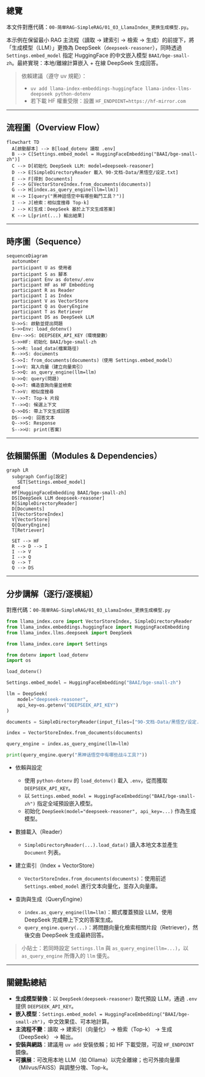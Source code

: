 ## 總覽

本文件對應代碼：`00-简单RAG-SimpleRAG/01_03_LlamaIndex_更换生成模型.py`。

本示例在保留最小 RAG 主流程（讀取 → 建索引 → 檢索 → 生成）的前提下，將「生成模型（LLM）」更換為 DeepSeek（`deepseek-reasoner`），同時透過 `Settings.embed_model` 指定 HuggingFace 的中文嵌入模型 `BAAI/bge-small-zh`。最終實現：本地/離線計算嵌入 + 在線 DeepSeek 生成回答。

> 依賴建議（遵守 uv 規範）：
> - `uv add llama-index-embeddings-huggingface llama-index-llms-deepseek python-dotenv`
> - 若下載 HF 權重受限：設置 `HF_ENDPOINT=https://hf-mirror.com`

---

## 流程圖（Overview Flow）

```mermaid
flowchart TD
  A[啟動腳本] --> B[load_dotenv 讀取 .env]
  B --> C[Settings.embed_model = HuggingFaceEmbedding("BAAI/bge-small-zh")]
  C --> D[初始化 DeepSeek LLM: model=deepseek-reasoner]
  D --> E[SimpleDirectoryReader 載入 90-文档-Data/黑悟空/设定.txt]
  E --> F[得到 Documents]
  F --> G[VectorStoreIndex.from_documents(documents)]
  G --> H[index.as_query_engine(llm=llm)]
  H --> I[query("黑神話悟空中有哪些戰鬥工具？")]
  I --> J[檢索：相似度搜尋 Top-k]
  J --> K[生成：DeepSeek 基於上下文生成答案]
  K --> L[print(...) 輸出結果]
```

---

## 時序圖（Sequence）

```mermaid
sequenceDiagram
  autonumber
  participant U as 使用者
  participant S as 腳本
  participant Env as dotenv/.env
  participant HF as HF Embedding
  participant R as Reader
  participant I as Index
  participant V as VectorStore
  participant Q as QueryEngine
  participant T as Retriever
  participant DS as DeepSeek LLM
  U->>S: 啟動並提出問題
  S->>Env: load_dotenv()
  Env-->>S: DEEPSEEK_API_KEY（環境變數）
  S->>HF: 初始化 BAAI/bge-small-zh
  S->>R: load_data(檔案路徑)
  R-->>S: documents
  S->>I: from_documents(documents)（使用 Settings.embed_model）
  I->>V: 寫入向量（建立向量索引）
  S->>Q: as_query_engine(llm=llm)
  U->>Q: query(問題)
  Q->>T: 構造查詢向量並檢索
  T->>V: 相似度搜尋
  V-->>T: Top-k 片段
  T-->>Q: 候選上下文
  Q->>DS: 帶上下文生成回答
  DS-->>Q: 回答文本
  Q-->>S: Response
  S-->>U: print(答案)
```

---

## 依賴關係圖（Modules & Dependencies）

```mermaid
graph LR
  subgraph Config[設定]
    SET[Settings.embed_model]
  end
  HF[HuggingFaceEmbedding BAAI/bge-small-zh]
  DS[DeepSeek LLM deepseek-reasoner]
  R[SimpleDirectoryReader]
  D[Documents]
  I[VectorStoreIndex]
  V[VectorStore]
  Q[QueryEngine]
  T[Retriever]

  SET --> HF
  R --> D --> I
  I --> V
  I --> Q
  Q --> T
  Q --> DS
```

---

## 分步講解（逐行/逐模組）

對應代碼：`00-简单RAG-SimpleRAG/01_03_LlamaIndex_更换生成模型.py`

```python
from llama_index.core import VectorStoreIndex, SimpleDirectoryReader
from llama_index.embeddings.huggingface import HuggingFaceEmbedding
from llama_index.llms.deepseek import DeepSeek

from llama_index.core import Settings

from dotenv import load_dotenv
import os

load_dotenv()

Settings.embed_model = HuggingFaceEmbedding("BAAI/bge-small-zh")

llm = DeepSeek(
    model="deepseek-reasoner",
    api_key=os.getenv("DEEPSEEK_API_KEY")
)

documents = SimpleDirectoryReader(input_files=["90-文档-Data/黑悟空/设定.txt"]).load_data()

index = VectorStoreIndex.from_documents(documents)

query_engine = index.as_query_engine(llm=llm)

print(query_engine.query("黑神话悟空中有哪些战斗工具?"))
```

- 依賴與設定
  - 使用 `python-dotenv` 的 `load_dotenv()` 載入 `.env`，從而獲取 `DEEPSEEK_API_KEY`。
  - 以 `Settings.embed_model = HuggingFaceEmbedding("BAAI/bge-small-zh")` 指定全域預設嵌入模型。
  - 初始化 `DeepSeek(model="deepseek-reasoner", api_key=...)` 作為生成模型。

- 數據載入（Reader）
  - `SimpleDirectoryReader(...).load_data()` 讀入本地文本並產生 `Document` 列表。

- 建立索引（Index + VectorStore）
  - `VectorStoreIndex.from_documents(documents)`：使用前述 `Settings.embed_model` 進行文本向量化，並存入向量庫。

- 查詢與生成（QueryEngine）
  - `index.as_query_engine(llm=llm)`：顯式覆蓋預設 LLM，使用 DeepSeek 完成帶上下文的答案生成。
  - `query_engine.query(...)`：將問題向量化檢索相關片段（Retriever），然後交由 DeepSeek 生成最終回答。

> 小貼士：若同時設定 `Settings.llm` 與 `as_query_engine(llm=...)`，以 `as_query_engine` 所傳入的 `llm` 優先。

---

## 關鍵點總結

- **生成模型替換**：以 `DeepSeek(deepseek-reasoner)` 取代預設 LLM，通過 `.env` 提供 `DEEPSEEK_API_KEY`。
- **嵌入模型**：`Settings.embed_model = HuggingFaceEmbedding("BAAI/bge-small-zh")`，中文效果佳、可本地計算。
- **主流程不變**：讀取 → 建索引（向量化） → 檢索（Top-k） → 生成（DeepSeek） → 輸出。
- **安裝與網路**：建議用 `uv add` 安裝依賴；如 HF 下載受限，可設 `HF_ENDPOINT` 鏡像。
- **可擴展**：可改用本地 LLM（如 Ollama）以完全離線；也可外接向量庫（Milvus/FAISS）與調整分塊、Top-k。


